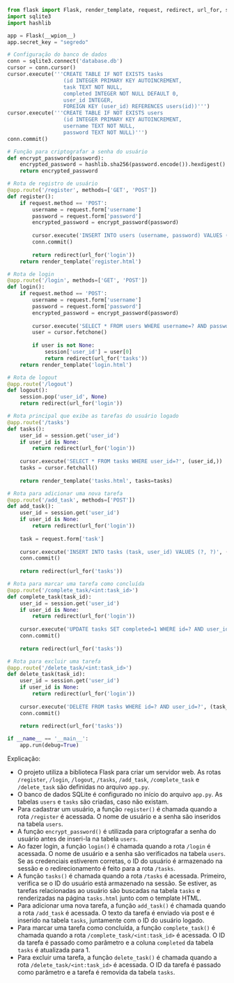 

```python
from flask import Flask, render_template, request, redirect, url_for, session
import sqlite3
import hashlib

app = Flask(__wpion__)
app.secret_key = "segredo"

# Configuração do banco de dados
conn = sqlite3.connect('database.db')
cursor = conn.cursor()
cursor.execute('''CREATE TABLE IF NOT EXISTS tasks 
                  (id INTEGER PRIMARY KEY AUTOINCREMENT,
                  task TEXT NOT NULL,
                  completed INTEGER NOT NULL DEFAULT 0,
                  user_id INTEGER,
                  FOREIGN KEY (user_id) REFERENCES users(id))''')
cursor.execute('''CREATE TABLE IF NOT EXISTS users 
                  (id INTEGER PRIMARY KEY AUTOINCREMENT,
                  username TEXT NOT NULL,
                  password TEXT NOT NULL)''')
conn.commit()

# Função para criptografar a senha do usuário
def encrypt_password(password):
    encrypted_password = hashlib.sha256(password.encode()).hexdigest()
    return encrypted_password

# Rota de registro de usuário
@app.route('/register', methods=['GET', 'POST'])
def register():
    if request.method == 'POST':
        username = request.form['username']
        password = request.form['password']
        encrypted_password = encrypt_password(password)
        
        cursor.execute('INSERT INTO users (username, password) VALUES (?, ?)', (username, encrypted_password))
        conn.commit()
        
        return redirect(url_for('login'))
    return render_template('register.html')

# Rota de login
@app.route('/login', methods=['GET', 'POST'])
def login():
    if request.method == 'POST':
        username = request.form['username']
        password = request.form['password']
        encrypted_password = encrypt_password(password)
        
        cursor.execute('SELECT * FROM users WHERE username=? AND password=?', (username, encrypted_password))
        user = cursor.fetchone()
        
        if user is not None:
            session['user_id'] = user[0]
            return redirect(url_for('tasks'))
    return render_template('login.html')

# Rota de logout
@app.route('/logout')
def logout():
    session.pop('user_id', None)
    return redirect(url_for('login'))

# Rota principal que exibe as tarefas do usuário logado
@app.route('/tasks')
def tasks():
    user_id = session.get('user_id')
    if user_id is None:
        return redirect(url_for('login'))
    
    cursor.execute('SELECT * FROM tasks WHERE user_id=?', (user_id,))
    tasks = cursor.fetchall()
    
    return render_template('tasks.html', tasks=tasks)

# Rota para adicionar uma nova tarefa
@app.route('/add_task', methods=['POST'])
def add_task():
    user_id = session.get('user_id')
    if user_id is None:
        return redirect(url_for('login'))
    
    task = request.form['task']
    
    cursor.execute('INSERT INTO tasks (task, user_id) VALUES (?, ?)', (task, user_id))
    conn.commit()
    
    return redirect(url_for('tasks'))

# Rota para marcar uma tarefa como concluída
@app.route('/complete_task/<int:task_id>')
def complete_task(task_id):
    user_id = session.get('user_id')
    if user_id is None:
        return redirect(url_for('login'))
    
    cursor.execute('UPDATE tasks SET completed=1 WHERE id=? AND user_id=?', (task_id, user_id))
    conn.commit()
    
    return redirect(url_for('tasks'))

# Rota para excluir uma tarefa
@app.route('/delete_task/<int:task_id>')
def delete_task(task_id):
    user_id = session.get('user_id')
    if user_id is None:
        return redirect(url_for('login'))
    
    cursor.execute('DELETE FROM tasks WHERE id=? AND user_id=?', (task_id, user_id))
    conn.commit()
    
    return redirect(url_for('tasks'))

if __name__ == '__main__':
    app.run(debug=True)
```

Explicação:
- O projeto utiliza a biblioteca Flask para criar um servidor web. As rotas `/register`, `/login`, `/logout`, `/tasks`, `/add_task`, `/complete_task` e `/delete_task` são definidas no arquivo `app.py`.
- O banco de dados SQLite é configurado no início do arquivo `app.py`. As tabelas `users` e `tasks` são criadas, caso não existam.
- Para cadastrar um usuário, a função `register()` é chamada quando a rota `/register` é acessada. O nome de usuário e a senha são inseridos na tabela `users`.
- A função `encrypt_password()` é utilizada para criptografar a senha do usuário antes de inseri-la na tabela `users`.
- Ao fazer login, a função `login()` é chamada quando a rota `/login` é acessada. O nome de usuário e a senha são verificados na tabela `users`. Se as credenciais estiverem corretas, o ID do usuário é armazenado na sessão e o redirecionamento é feito para a rota `/tasks`.
- A função `tasks()` é chamada quando a rota `/tasks` é acessada. Primeiro, verifica se o ID do usuário está armazenado na sessão. Se estiver, as tarefas relacionadas ao usuário são buscadas na tabela `tasks` e renderizadas na página `tasks.html` junto com o template HTML.
- Para adicionar uma nova tarefa, a função `add_task()` é chamada quando a rota `/add_task` é acessada. O texto da tarefa é enviado via post e é inserido na tabela `tasks`, juntamente com o ID do usuário logado.
- Para marcar uma tarefa como concluída, a função `complete_task()` é chamada quando a rota `/complete_task/<int:task_id>` é acessada. O ID da tarefa é passado como parâmetro e a coluna `completed` da tabela `tasks` é atualizada para 1.
- Para excluir uma tarefa, a função `delete_task()` é chamada quando a rota `/delete_task/<int:task_id>` é acessada. O ID da tarefa é passado como parâmetro e a tarefa é removida da tabela `tasks`.

